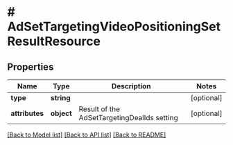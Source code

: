 # # AdSetTargetingVideoPositioningSetResultResource

## Properties

Name | Type | Description | Notes
------------ | ------------- | ------------- | -------------
**type** | **string** |  | [optional]
**attributes** | **object** | Result of the AdSetTargetingDealIds setting | [optional]

[[Back to Model list]](../../README.md#models) [[Back to API list]](../../README.md#endpoints) [[Back to README]](../../README.md)
